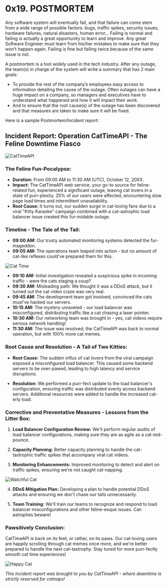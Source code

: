 # 0x19. POSTMORTEM



Any software system will eventually fail, and that failure can come stem from a wide range of possible factors: bugs, traffic spikes, security issues, hardware failures, natural disasters, human error… Failing is normal and failing is actually a great opportunity to learn and improve. Any great Software Engineer must learn from his/her mistakes to make sure that they won’t happen again. Failing is fine but failing twice because of the same issue is not.

A postmortem is a tool widely used in the tech industry. After any outage, the team(s) in charge of the system will write a summary that has 2 main goals:

- To provide the rest of the company’s employees easy access to information detailing the cause of the outage. Often outages can have a huge impact on a company, so managers and executives have to understand what happened and how it will impact their work.
- And to ensure that the root cause(s) of the outage has been discovered and that measures are taken to make sure it will be fixed.

Here is a sample Postmortem/Incident report:



## **Incident Report: Operation CatTimeAPI - The Feline Downtime Fiasco**

![CatTimeAPI](https://cdn-images-1.medium.com/max/800/1*scRGA2VHjNp6pGqPnbRkZQ.jpeg)

### **The Feline Fun-Pocalypse:**

- **Duration:** From 09:00 AM to 11:30 AM (UTC), October 12, 20XX.
- **Impact:** The CatTimeAPI web service, your go-to source for feline-related fun, experienced a significant outage, leaving cat lovers in a state of purr-plexity. 25% of our users were affected, encountering slow page load times and intermittent unavailability.
- **Root Cause:** It turns out, our sudden surge in cat-loving fans due to a viral "Kitty Karaoke" campaign combined with a cat-astrophic load balancer issue created this fur-midable outage.

### **Timeline - The Tale of the Tail:**

- **09:00 AM:** Our trusty automated monitoring systems detected the fur-mageddon.
- **09:05 AM:** The operations team leaped into action - but no amount of cat-like reflexes could've prepared them for this.

![Cat Time](https://unsplash.com/photos/z0Gj9gr92A8)

- **09:10 AM:** Initial investigation revealed a suspicious spike in incoming traffic - were the cats staging a coup?
- **09:30 AM:** Misleading path: We thought it was a DDoS attack, but it turned out the cat video craze was very real.
- **09:45 AM:** The development team got involved, convinced the cats must've hacked our servers.
- **10:15 AM:** The mystery unraveled - our load balancer was misconfigured, distributing traffic like a cat chasing a laser pointer.
- **10:30 AM:** Our networking team was brought in - yes, cat videos require serious network handling!
- **11:30 AM:** The issue was resolved; the CatTimeAPI was back to normal operation, but with 100% more cat memes.

### **Root Cause and Resolution - A Tail of Two Kitties:**

- **Root Cause:** The sudden influx of cat lovers from the viral campaign exposed a misconfigured load balancer. This caused some backend servers to be over-pawed, leading to high latency and service disruptions.

- **Resolution:** We performed a purr-fect update to the load balancer's configuration, ensuring traffic was distributed evenly across backend servers. Additional resources were added to handle the increased cat-erly load.

### **Corrective and Preventative Measures - Lessons from the Litter Box:**

1. **Load Balancer Configuration Review:** We'll perform regular audits of load balancer configurations, making sure they are as agile as a cat mid-pounce.

2. **Capacity Planning:** Better capacity planning to handle the cat-tastrophic traffic spikes that accompany viral cat videos.

3. **Monitoring Enhancements:** Improved monitoring to detect and alert on traffic spikes, ensuring we're not caught cat-napping.

![Watchful Cat](https://unsplash.com/photos/a-cat-sitting-in-the-window-of-a-red-building-aFLgWQiOkGg)

4. **DDoS Mitigation Plan:** Developing a plan to handle potential DDoS attacks and ensuring we don't chase our tails unnecessarily.

5. **Team Training:** We'll train our teams to recognize and respond to load balancer misconfigurations and other feline-esque issues. Cat-astrophes beware!

### **Pawsitively Conclusion:**

CatTimeAPI is back on its feet, or rather, on its paws. Our cat-loving users are happily scrolling through cat memes once more, and we're better prepared to handle the next cat-tastrophy. Stay tuned for more purr-fectly smooth cat time experiences!

![Happy Cat](https://unsplash.com/photos/uy5t-CJuIK4)

*This incident report was brought to you by CatTimeAPI - where downtime is strictly reserved for catnaps!*

